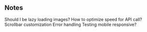 ## Notes

Should I be lazy loading images?
How to optimize speed for API call?
Scrollbar customization
Error handling
Testing
mobile responsive?
